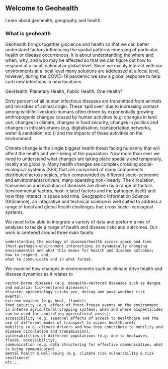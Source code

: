 ## Welcome to Geohealth

Learn about geohealth, geography and health. 

### What is geohealth

Geohealth brings together giscience and health so that we can better understand factors influencing the spatial patterns emerging of particular health or disease occurrences. It is about understanding the where and when, why, and who may be affected so that we can figure out how to respond at a local, national or global level. Since we mainly interact with our environments at a local level many solutions are addressed at a local level, however, during the COVID-19 pandemic we saw a global response to help curb new infections in new locations.

GeoHealth, Planetary Health, Public Health, One Health?

Sixty percent of all human infectious diseases are transmitted from animals and microbes of animal origin. These ‘spill over’ due to increasing contact among wildlife-livestock-humans often driven by exponentially growing anthropogenic changes caused by human activities (e.g. changes in land use, changes in climate, changes in food security, changes in politics and changes in infrastructures (e.g. digitalisation, transportation networks, water & sanitation, etc.)) and the impacts of these activities on the environment.  



Climate change is the single biggest health threat facing humanity that will affect the health and well-being of the population. Now more than ever we need to understand what changes are taking place spatially and temporally, locally and globally. Many health changes are complex crossing social-ecological systems (SES) that are comprised of many components distributed across scales, often compounded by different socio-economic and environmental drivers, many operating non-linearly. The circulation, transmission and evolution of diseases are driven by a range of factors (environmental factors, host-related factors and the pathogen itself) and how they interact in space and time. Geographic Information Science (GIScience), an integrative and technical science is well suited to address a range of local and global health challenges that cross social-ecological systems.

We need to be able to integrate a variety of data and perform a mix of analyses to tackle a range of health and disease risks and outcomes. Our work is centered around three main facets:

    understanding the ecology of disease/health across space and time (host-pathogen-environment interactions in dynamically changing environments) and what this means for health and disease outcomes;
    how to respond, and;
    what to communicate and in what format.

We examine how changes in environments such as climate drive health and disease dynamics as it relates to

    vector-borne diseases (e.g. mosquito-vectored diseases such as dengue and malaria; tick-vectored diseases);
    disaster epidemiology (risks pre, during and post weather risk events);
    extreme weather (e.g. heat, floods);
    food security (e.g. effect of frost-freeze events on the environment in intense agricultural cropping systems; when and where biopesticides can be used for controling agricultural pests);
    accessibility (e.g. seasonal effects of access to healthcare and the use of different modes of transport to access healthcare);
    mobility (e.g. climate-drivers and how they contribute to mobility and disease circulation and transmission);
    vulnerabilities of different populations (e.g. due to heatwaves, floods, accessibility);
    communication (e.g. data structuring for effective communication; what is being communicated)
    mental health & well-being (e.g. climate risk vulnerability & risk resilience)
    etc...



<script src="https://gist.github.com/jb2018/111ff59aee897989c6db6fa44fa5421c"></script>


